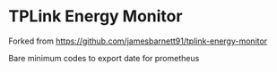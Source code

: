 # TPLink Energy Monitor

Forked from https://github.com/jamesbarnett91/tplink-energy-monitor

Bare minimum codes to export date for prometheus
